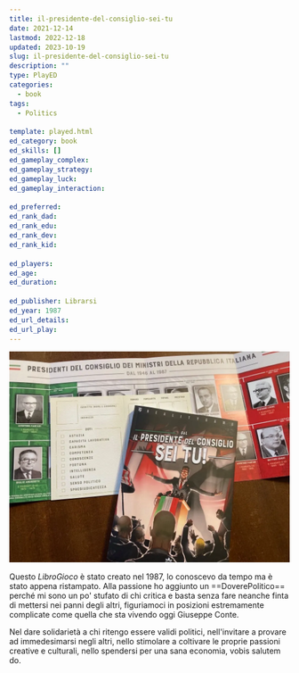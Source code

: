 ```yaml
---
title: il-presidente-del-consiglio-sei-tu
date: 2021-12-14
lastmod: 2022-12-18
updated: 2023-10-19
slug: il-presidente-del-consiglio-sei-tu
description: ""
type: PlayED
categories:
  - book
tags:
  - Politics

template: played.html
ed_category: book
ed_skills: []
ed_gameplay_complex: 
ed_gameplay_strategy: 
ed_gameplay_luck: 
ed_gameplay_interaction: 

ed_preferred: 
ed_rank_dad: 
ed_rank_edu: 
ed_rank_dev: 
ed_rank_kid: 

ed_players: 
ed_age: 
ed_duration: 

ed_publisher: Librarsi
ed_year: 1987
ed_url_details: 
ed_url_play: 
---
```


![](../../assets/img/played/book/il-presidente-sei-tu.webp)

Questo *LibroGioco* è stato creato nel 1987, lo conoscevo da tempo ma è stato appena ristampato. Alla passione ho aggiunto un ==DoverePolitico== perché mi sono un po' stufato di chi critica e basta senza fare neanche finta di mettersi nei panni degli altri, figuriamoci in posizioni estremamente complicate come quella che sta vivendo oggi Giuseppe Conte. 

Nel dare solidarietà a chi ritengo essere validi politici, nell'invitare a provare ad immedesimarsi negli altri, nello stimolare a coltivare le proprie passioni creative e culturali, nello spendersi per una sana economia, vobis salutem do.
